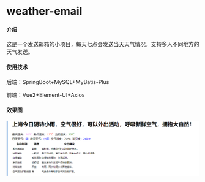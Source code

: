 # weather-email

#### 介绍

这是一个发送邮箱的小项目，每天七点会发送当天天气情况，支持多人不同地方的天气发送。

#### 使用技术
后端：SpringBoot+MySQL+MyBatis-Plus

前端：Vue2+Element-UI+Axios
#### 效果图

<img alt="img.png" src="img.png"/>
